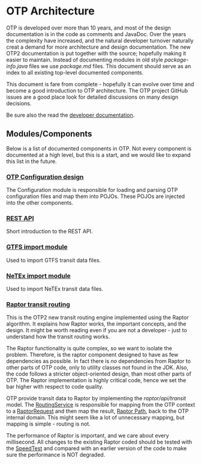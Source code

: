 # OTP Architecture
OTP is developed over more than 10 years, and most of the design documentation is in the code 
as comments and JavaDoc. Over the years the complexity have increased, and the natural developer 
turnover naturally creat a demand for more architecture and design documentation. The new OTP2 
documentation is put together with the source; hopefully making it easier to maintain. Instead of
documenting modules in old style _package-info.java_ files we use _package.md_ files. This document
should serve as an index to all existing top-level documented components.

This document is fare from complete - hopefully it can evolve over time and become a good 
introduction to OTP architecture. The OTP project GitHub issues are a good place look for detailed 
discussions on many design decisions.   

Be sure also the read the [developer documentation](docs/Developers-Guide.md). 
 
## Modules/Components
Below is a list of documented components in OTP. Not every component is documented at a high level,
but this is a start, and we would like to expand this list in the future.

### [OTP Configuration design](src/main/java/org/opentripplanner/standalone/config/package.md)

The Configuration module is responsible for loading and parsing OTP configuration files and map 
them into POJOs. These POJOs are injected into the other components.


### [REST API](src/main/java/org/opentripplanner/api/package.md)

Short introduction to the REST API.


### [GTFS import module](src/main/java/org/opentripplanner/gtfs/package.md)

Used to import GTFS transit data files.


### [NeTEx import module](src/main/java/org/opentripplanner/netex/package.md)

Used to import NeTEx transit data files.


### [Raptor transit routing](src/main/java/org/opentripplanner/transit/raptor/package.md)

This is the OTP2 new transit routing engine implemented using the Raptor algorithm. It explains how
Raptor works, the important concepts, and the design. It might be worth reading even if you are not
a developer - just to understand how the transit routing works. 

The Raptor functionality is quite complex, so we want to isolate the problem. Therefore, is the 
raptor component designed to have as few dependencies as possible. In fact there is _no_ 
dependencies from Raptor to other parts of OTP code, only to utility classes not found in the JDK.
Also, the code follows a stricter object-oriented design, than most other parts of OTP. The Raptor 
implementation is highly critical code, hence we set the bar higher with respect to code quality.
 
OTP provide transit data to Raptor by implementing the _raptor/api/transit_ model. The 
[RoutingService](src/main/java/org/opentripplanner/routing/RoutingService.java)
is responsible for mapping from the OTP context to a 
[RaptorRequest](src/main/java/org/opentripplanner/transit/raptor/api/request/RaptorRequest.java)
and then map the result, [Raptor Path](src/main/java/org/opentripplanner/transit/raptor/api/path/Path.java),
back to the OTP internal domain. This might seem like a lot of unnecessary mapping, but 
mapping is simple - routing is not. 

The performance of Raptor is important, and we care about every millisecond. All changes to the
existing Raptor coded should be tested with the 
[SpeedTest](src/test/java/org/opentripplanner/transit/raptor/speed_test/package.md) and 
compared with an earlier version of the code to make sure the performance is NOT degraded. 

